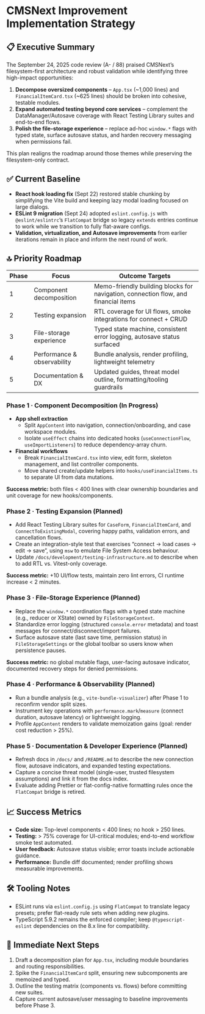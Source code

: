 # CMSNext Improvement Implementation Strategy

## 📋 Executive Summary
The September 24, 2025 code review (A- / 88) praised CMSNext’s filesystem-first architecture and robust validation while identifying three high-impact opportunities:

1. **Decompose oversized components** – `App.tsx` (~1,000 lines) and `FinancialItemCard.tsx` (~625 lines) should be broken into cohesive, testable modules.
2. **Expand automated testing beyond core services** – complement the DataManager/Autosave coverage with React Testing Library suites and end-to-end flows.
3. **Polish the file-storage experience** – replace ad-hoc `window.*` flags with typed state, surface autosave status, and harden recovery messaging when permissions fail.

This plan realigns the roadmap around those themes while preserving the filesystem-only contract.

## ✅ Current Baseline
- **React hook loading fix** (Sept 22) restored stable chunking by simplifying the Vite build and keeping lazy modal loading focused on large dialogs.
- **ESLint 9 migration** (Sept 24) adopted `eslint.config.js` with `@eslint/eslintrc`’s `FlatCompat` bridge so legacy `extends` entries continue to work while we transition to fully flat-aware configs.
- **Validation, virtualization, and Autosave improvements** from earlier iterations remain in place and inform the next round of work.

## 🔝 Priority Roadmap
| Phase | Focus | Outcome Targets |
|-------|-------|-----------------|
| 1 | Component decomposition | Memo-friendly building blocks for navigation, connection flow, and financial items |
| 2 | Testing expansion | RTL coverage for UI flows, smoke integrations for connect + CRUD |
| 3 | File-storage experience | Typed state machine, consistent error logging, autosave status surfaced |
| 4 | Performance & observability | Bundle analysis, render profiling, lightweight telemetry |
| 5 | Documentation & DX | Updated guides, threat model outline, formatting/tooling guardrails |

### Phase 1 · Component Decomposition (In Progress)
- **App shell extraction**
  - Split `AppContent` into navigation, connection/onboarding, and case workspace modules.
  - Isolate `useEffect` chains into dedicated hooks (`useConnectionFlow`, `useImportListeners`) to reduce dependency-array churn.
- **Financial workflows**
  - Break `FinancialItemCard.tsx` into view, edit form, skeleton management, and list controller components.
  - Move shared create/update helpers into `hooks/useFinancialItems.ts` to separate UI from data mutations.

**Success metric:** both files < 400 lines with clear ownership boundaries and unit coverage for new hooks/components.

### Phase 2 · Testing Expansion (Planned)
- Add React Testing Library suites for `CaseForm`, `FinancialItemCard`, and `ConnectToExistingModal`, covering happy paths, validation errors, and cancellation flows.
- Create an integration-style test that exercises “connect → load cases → edit → save”, using `msw` to emulate File System Access behaviour.
- Update `/docs/development/testing-infrastructure.md` to describe when to add RTL vs. Vitest-only coverage.

**Success metric:** +10 UI/flow tests, maintain zero lint errors, CI runtime increase < 2 minutes.

### Phase 3 · File-Storage Experience (Planned)
- Replace the `window.*` coordination flags with a typed state machine (e.g., reducer or XState) owned by `FileStorageContext`.
- Standardize error logging (structured `console.error` metadata) and toast messages for connect/disconnect/import failures.
- Surface autosave state (last save time, permission status) in `FileStorageSettings` or the global toolbar so users know when persistence pauses.

**Success metric:** no global mutable flags, user-facing autosave indicator, documented recovery steps for denied permissions.

### Phase 4 · Performance & Observability (Planned)
- Run a bundle analysis (e.g., `vite-bundle-visualizer`) after Phase 1 to reconfirm vendor split sizes.
- Instrument key operations with `performance.mark`/`measure` (connect duration, autosave latency) or lightweight logging.
- Profile `AppContent` renders to validate memoization gains (goal: render cost reduction > 25%).

### Phase 5 · Documentation & Developer Experience (Planned)
- Refresh docs in `/docs/` and `/README.md` to describe the new connection flow, autosave indicators, and expanded testing expectations.
- Capture a concise threat model (single-user, trusted filesystem assumptions) and link it from the docs index.
- Evaluate adding Prettier or flat-config-native formatting rules once the `FlatCompat` bridge is retired.

## 📈 Success Metrics
- **Code size:** Top-level components < 400 lines; no hook > 250 lines.
- **Testing:** > 75% coverage for UI-critical modules; end-to-end workflow smoke test automated.
- **User feedback:** Autosave status visible; error toasts include actionable guidance.
- **Performance:** Bundle diff documented; render profiling shows measurable improvements.

## 🛠 Tooling Notes
- ESLint runs via `eslint.config.js` using `FlatCompat` to translate legacy presets; prefer flat-ready rule sets when adding new plugins.
- TypeScript 5.9.2 remains the enforced compiler; keep `@typescript-eslint` dependencies on the 8.x line for compatibility.

## 🚀 Immediate Next Steps
1. Draft a decomposition plan for `App.tsx`, including module boundaries and routing responsibilities.
2. Spike the `FinancialItemCard` split, ensuring new subcomponents are memoized and typed.
3. Outline the testing matrix (components vs. flows) before committing new suites.
4. Capture current autosave/user messaging to baseline improvements before Phase 3.
